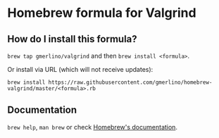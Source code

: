 # Homebrew formula for Valgrind
## How do I install this formula?
`brew tap gmerlino/valgrind` and then `brew install <formula>`.

Or install via URL (which will not receive updates):

```
brew install https://raw.githubusercontent.com/gmerlino/homebrew-valgrind/master/<formula>.rb
```

## Documentation
`brew help`, `man brew` or check [Homebrew's documentation](https://github.com/Homebrew/brew/tree/master/share/doc/homebrew#readme).
